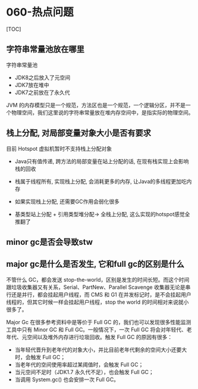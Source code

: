 # 060-热点问题

[TOC]

## 字符串常量池放在哪里

字符串常量池

- JDK8之后放入了元空间
- JDK7放在堆中
- JDK7之前放在了永久代



JVM 的内存模型只是一个规范，方法区也是一个规范，一个逻辑分区，并不是一个物理空间，我们这里说的字符串常量放在堆内存空间中，是指实际的物理空间。

## 栈上分配, 对局部变量对象大小是否有要求

目前 Hotspot 虚拟机暂时不支持栈上分配对象

- Java只有值传递, 跨方法的局部变量在站上分配的话, 在现有栈实现上会影响栈的回收
- 栈属于线程所有,  实现栈上分配, 会消耗更多的内存, 让Java的多线程更加吃内存
- 如果实现栈上分配, 还需要GC作用会弱化很多

- 基类型站上分配 + 引用类型堆分配-> 全栈上分配, 这么实现的hotspot感觉全推翻了

## minor gc是否会导致stw

## major gc是什么是否发生, 它和full gc的区别是什么

不管什么 GC，都会发送 stop-the-world，区别是发生的时间长短。而这个时间跟垃圾收集器又有关系，Serial、PartNew、Parallel Scavenge 收集器无论是串行还是并行，都会挂起用户线程，而 CMS 和 G1 在并发标记时，是不会挂起用户线程的，但其它时候一样会挂起用户线程，stop the world 的时间相对来说就小很多了。

Major Gc 在很多参考资料中是等价于 Full GC 的，我们也可以发现很多性能监测工具中只有 Minor GC 和 Full GC。一般情况下，一次 Full GC 将会对年轻代、老年代、元空间以及堆外内存进行垃圾回收。触发 Full GC 的原因有很多：

- 当年轻代晋升到老年代的对象大小，并比目前老年代剩余的空间大小还要大时，会触发 Full GC；
- 当老年代的空间使用率超过某阈值时，会触发 Full GC；
- 当元空间不足时（JDK1.7 永久代不足），也会触发 Full GC；
- 当调用 System.gc() 也会安排一次 Full GC。